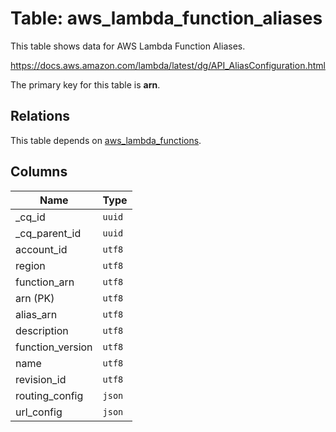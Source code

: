 # Table: aws_lambda_function_aliases

This table shows data for AWS Lambda Function Aliases.

https://docs.aws.amazon.com/lambda/latest/dg/API_AliasConfiguration.html

The primary key for this table is **arn**.

## Relations

This table depends on [aws_lambda_functions](aws_lambda_functions).

## Columns

| Name          | Type          |
| ------------- | ------------- |
|_cq_id|`uuid`|
|_cq_parent_id|`uuid`|
|account_id|`utf8`|
|region|`utf8`|
|function_arn|`utf8`|
|arn (PK)|`utf8`|
|alias_arn|`utf8`|
|description|`utf8`|
|function_version|`utf8`|
|name|`utf8`|
|revision_id|`utf8`|
|routing_config|`json`|
|url_config|`json`|